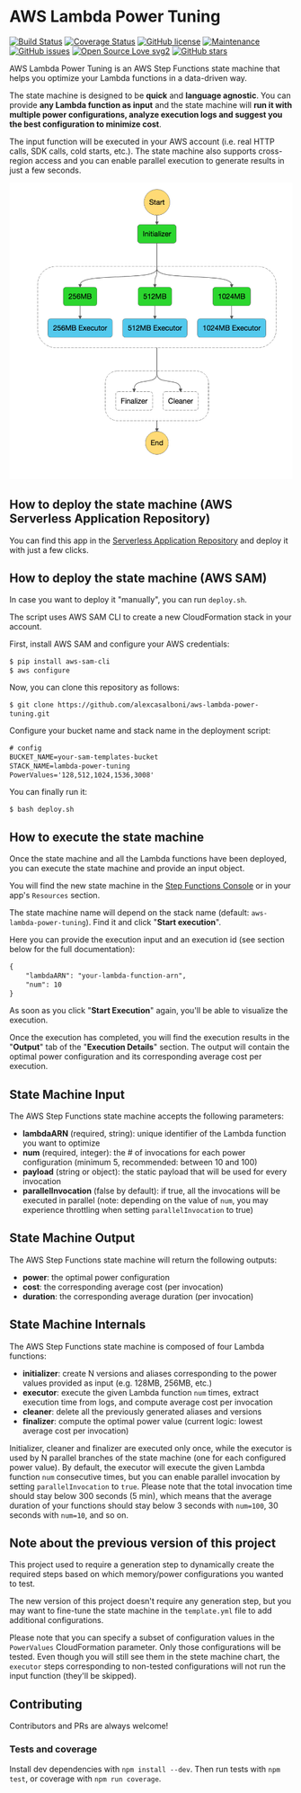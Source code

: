 # AWS Lambda Power Tuning

[![Build Status](https://travis-ci.com/alexcasalboni/aws-lambda-power-tuning.svg?branch=master)](https://travis-ci.org/alexcasalboni/aws-lambda-power-tuning)
[![Coverage Status](https://coveralls.io/repos/github/alexcasalboni/aws-lambda-power-tuning/badge.svg)](https://coveralls.io/github/alexcasalboni/aws-lambda-power-tuning)
[![GitHub license](https://img.shields.io/github/license/alexcasalboni/aws-lambda-power-tuning.svg)](https://github.com/alexcasalboni/aws-lambda-power-tuning/blob/master/LICENSE)
[![Maintenance](https://img.shields.io/badge/Maintained%3F-yes-green.svg)](https://GitHub.com/alexcasalboni/aws-lambda-power-tuning/graphs/commit-activity)
[![GitHub issues](https://img.shields.io/github/issues/alexcasalboni/aws-lambda-power-tuning.svg)](https://github.com/alexcasalboni/aws-lambda-power-tuning/issues)
[![Open Source Love svg2](https://badges.frapsoft.com/os/v2/open-source.svg?v=103)](https://github.com/ellerbrock/open-source-badges/)
[![GitHub stars](https://img.shields.io/github/stars/alexcasalboni/aws-lambda-power-tuning.svg)](https://github.com/alexcasalboni/aws-lambda-power-tuning/stargazers)

AWS Lambda Power Tuning is an AWS Step Functions state machine that helps you optimize your Lambda functions in a data-driven way.

The state machine is designed to be **quick** and **language agnostic**. You can provide **any Lambda function as input** and the state machine will **run it with multiple power configurations, analyze execution logs and suggest you the best configuration to minimize cost**.

The input function will be executed in your AWS account (i.e. real HTTP calls, SDK calls, cold starts, etc.). The state machine also supports cross-region access and you can enable parallel execution to generate results in just a few seconds.

![state-machine](state-machine-screenshot.png?raw=true)


## How to deploy the state machine (AWS Serverless Application Repository)

You can find this app in the [Serverless Application Repository](https://serverlessrepo.aws.amazon.com/applications/arn:aws:serverlessrepo:us-east-1:451282441545:applications~aws-lambda-power-tuning) and deploy it with just a few clicks.

## How to deploy the state machine (AWS SAM)

In case you want to deploy it "manually", you can run `deploy.sh`.

The script uses AWS SAM CLI to create a new CloudFormation stack in your account.

First, install AWS SAM and configure your AWS credentials:


```
$ pip install aws-sam-cli
$ aws configure
```

Now, you can clone this repository as follows:

```
$ git clone https://github.com/alexcasalboni/aws-lambda-power-tuning.git
```

Configure your bucket name and stack name in the deployment script: 


```
# config
BUCKET_NAME=your-sam-templates-bucket
STACK_NAME=lambda-power-tuning
PowerValues='128,512,1024,1536,3008'
```

You can finally run it:

```
$ bash deploy.sh
```


## How to execute the state machine

Once the state machine and all the Lambda functions have been deployed, you can execute the state machine and provide an input object.

You will find the new state machine in the [Step Functions Console](https://console.aws.amazon.com/states/) or in your app's `Resources` section.

The state machine name will depend on the stack name (default: `aws-lambda-power-tuning`). Find it and click "**Start execution**". 

Here you can provide the execution input and an execution id (see section below for the full documentation):

```
{
    "lambdaARN": "your-lambda-function-arn",
    "num": 10
}
```

As soon as you click "**Start Execution**" again, you'll be able to visualize the execution.

Once the execution has completed, you will find the execution results in the "**Output**" tab of the "**Execution Details**" section. The output will contain the optimal power configuration and its corresponding average cost per execution.


## State Machine Input

The AWS Step Functions state machine accepts the following parameters:

* **lambdaARN** (required, string): unique identifier of the Lambda function you want to optimize
* **num** (required, integer): the # of invocations for each power configuration (minimum 5, recommended: between 10 and 100)
* **payload** (string or object): the static payload that will be used for every invocation
* **parallelInvocation** (false by default): if true, all the invocations will be executed in parallel (note: depending on the value of `num`, you may experience throttling when setting `parallelInvocation` to true)


## State Machine Output

The AWS Step Functions state machine will return the following outputs:

* **power**: the optimal power configuration
* **cost**: the corresponding average cost (per invocation)
* **duration**: the corresponding average duration (per invocation)


## State Machine Internals

The AWS Step Functions state machine is composed of four Lambda functions:

* **initializer**: create N versions and aliases corresponding to the power values provided as input (e.g. 128MB, 256MB, etc.)
* **executor**: execute the given Lambda function `num` times, extract execution time from logs, and compute average cost per invocation
* **cleaner**: delete all the previously generated aliases and versions
* **finalizer**: compute the optimal power value (current logic: lowest average cost per invocation)

Initializer, cleaner and finalizer are executed only once, while the executor is used by N parallel branches of the state machine (one for each configured power value). By default, the executor will execute the given Lambda function `num` consecutive times, but you can enable parallel invocation by setting `parallelInvocation` to `true`. Please note that the total invocation time should stay below 300 seconds (5 min), which means that the average duration of your functions should stay below 3 seconds with `num=100`, 30 seconds with `num=10`, and so on.

## Note about the previous version of this project

This project used to require a generation step to dynamically create the required steps based on which memory/power configurations you wanted to test.

The new version of this project doesn't require any generation step, but you may want to fine-tune the state machine in the `template.yml` file to add additional configurations.

Please note that you can specify a subset of configuration values in the `PowerValues` CloudFormation parameter. Only those configurations will be tested. Even though you will still see them in the stete machine chart, the `executor` steps corresponding to non-tested configurations will not run the input function (they'll be skipped).


## Contributing
Contributors and PRs are always welcome!

### Tests and coverage

Install dev dependencies with `npm install --dev`. Then run tests with `npm test`, or coverage with `npm run coverage`.
